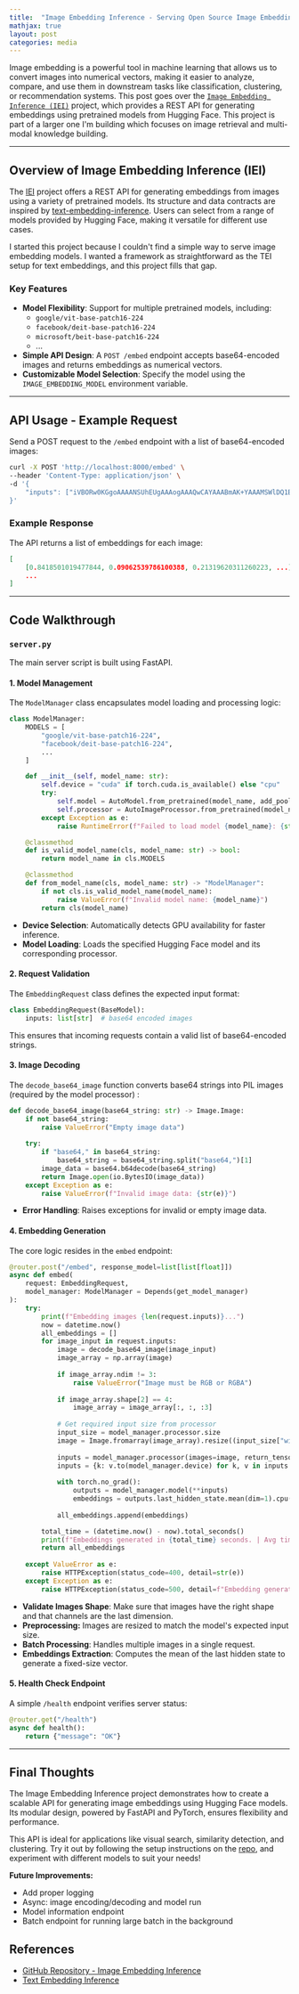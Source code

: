 ```yaml
---
title:  "Image Embedding Inference - Serving Open Source Image Embeddings Model"
mathjax: true
layout: post
categories: media
---
```


Image embedding is a powerful tool in machine learning that allows us to convert images into numerical vectors, making it easier to analyze, compare, and use them in downstream tasks like classification, clustering, or recommendation systems. This post goes over the [`Image Embedding Inference (IEI)`](https://github.com/bernardo-sb/image-embedding-inference) project, which provides a REST API for generating embeddings using pretrained models from Hugging Face. This project is part of a larger one I'm building which focuses on image retrieval and multi-modal knowledge building.

---


## Overview of Image Embedding Inference (IEI)

The [IEI](https://github.com/bernardo-sb/image-embedding-inference) project offers a REST API for generating embeddings from images using a variety of pretrained models. Its structure and data contracts are inspired by [text-embedding-inference](https://github.com/huggingface/text-embedding-inference). Users can select from a range of models provided by Hugging Face, making it versatile for different use cases.

I started this project because I couldn't find a simple way to serve image embedding models. I wanted a framework as straightforward as the TEI setup for text embeddings, and this project fills that gap.

### Key Features

- **Model Flexibility**: Support for multiple pretrained models, including:
  - `google/vit-base-patch16-224`
  - `facebook/deit-base-patch16-224`
  - `microsoft/beit-base-patch16-224`
  - ...
- **Simple API Design**: A `POST /embed` endpoint accepts base64-encoded images and returns embeddings as numerical vectors.
- **Customizable Model Selection**: Specify the model using the `IMAGE_EMBEDDING_MODEL` environment variable.

---

## API Usage - Example Request

Send a POST request to the `/embed` endpoint with a list of base64-encoded images:

```bash
curl -X POST 'http://localhost:8000/embed' \
--header 'Content-Type: application/json' \
-d '{
    "inputs": ["iVBORw0KGgoAAAANSUhEUgAAAogAAAQwCAYAAABmAK+YAAAMSWlDQ1BJQ0MgUHJvZm..."]
}'
```

### Example Response
The API returns a list of embeddings for each image:

```json
[
    [0.8418501019477844, 0.09062539786100388, 0.21319620311260223, ...],
    ...
]
```

---

## Code Walkthrough

### `server.py`

The main server script is built using FastAPI.

#### 1. **Model Management**

The `ModelManager` class encapsulates model loading and processing logic:

```python
class ModelManager:
    MODELS = [
        "google/vit-base-patch16-224",
        "facebook/deit-base-patch16-224",
        ...
    ]

    def __init__(self, model_name: str):
        self.device = "cuda" if torch.cuda.is_available() else "cpu"
        try:
            self.model = AutoModel.from_pretrained(model_name, add_pooling_layer=False).to(self.device)
            self.processor = AutoImageProcessor.from_pretrained(model_name, use_fast=True)
        except Exception as e:
            raise RuntimeError(f"Failed to load model {model_name}: {str(e)}")

    @classmethod
    def is_valid_model_name(cls, model_name: str) -> bool:
        return model_name in cls.MODELS

    @classmethod
    def from_model_name(cls, model_name: str) -> "ModelManager":
        if not cls.is_valid_model_name(model_name):
            raise ValueError(f"Invalid model name: {model_name}")
        return cls(model_name)
```

- **Device Selection**: Automatically detects GPU availability for faster inference.
- **Model Loading**: Loads the specified Hugging Face model and its corresponding processor.

#### 2. **Request Validation**

The `EmbeddingRequest` class defines the expected input format:

```python
class EmbeddingRequest(BaseModel):
    inputs: list[str]  # base64 encoded images
```

This ensures that incoming requests contain a valid list of base64-encoded strings.

#### 3. **Image Decoding**

The `decode_base64_image` function converts base64 strings into PIL images (required by the model processor) :

```python
def decode_base64_image(base64_string: str) -> Image.Image:
    if not base64_string:
        raise ValueError("Empty image data")
        
    try:
        if "base64," in base64_string:
            base64_string = base64_string.split("base64,")[1]
        image_data = base64.b64decode(base64_string)
        return Image.open(io.BytesIO(image_data))
    except Exception as e:
        raise ValueError(f"Invalid image data: {str(e)}")
```

- **Error Handling**: Raises exceptions for invalid or empty image data.

#### 4. **Embedding Generation**

The core logic resides in the `embed` endpoint:

```python
@router.post("/embed", response_model=list[list[float]])
async def embed(
    request: EmbeddingRequest,
    model_manager: ModelManager = Depends(get_model_manager)
):
    try:
        print(f"Embedding images {len(request.inputs)}...")
        now = datetime.now()
        all_embeddings = []
        for image_input in request.inputs:
            image = decode_base64_image(image_input)
            image_array = np.array(image)
            
            if image_array.ndim != 3:
                raise ValueError("Image must be RGB or RGBA")
            
            if image_array.shape[2] == 4:
                image_array = image_array[:, :, :3]
            
            # Get required input size from processor
            input_size = model_manager.processor.size
            image = Image.fromarray(image_array).resize((input_size["width"], input_size["height"]))
            
            inputs = model_manager.processor(images=image, return_tensors="pt")
            inputs = {k: v.to(model_manager.device) for k, v in inputs.items()}
            
            with torch.no_grad():
                outputs = model_manager.model(**inputs)
                embeddings = outputs.last_hidden_state.mean(dim=1).cpu().numpy().tolist()[0]
            
            all_embeddings.append(embeddings)

        total_time = (datetime.now() - now).total_seconds()
        print(f"Embeddings generated in {total_time} seconds. | Avg time per image: {total_time / len(request.inputs)} seconds.")
        return all_embeddings
        
    except ValueError as e:
        raise HTTPException(status_code=400, detail=str(e))
    except Exception as e:
        raise HTTPException(status_code=500, detail=f"Embedding generation failed: {str(e)}")
```

- **Validate Images Shape**: Make sure that images have the right shape and that channels are the last dimension.
- **Preprocessing:** Images are resized to match the model's expected input size.
- **Batch Processing**: Handles multiple images in a single request.
- **Embeddings Extraction**: Computes the mean of the last hidden state to generate a fixed-size vector.

#### 5. **Health Check Endpoint**

A simple `/health` endpoint verifies server status:

```python
@router.get("/health")
async def health():
    return {"message": "OK"}
```

---

## Final Thoughts

The Image Embedding Inference project demonstrates how to create a scalable API for generating image embeddings using Hugging Face models. Its modular design, powered by FastAPI and PyTorch, ensures flexibility and performance.

This API is ideal for applications like visual search, similarity detection, and clustering. Try it out by following the setup instructions on the [repo](https://github.com/bernardo-sb/image-embedding-inference), and experiment with different models to suit your needs!

**Future Improvements:**

- Add proper logging
- Async: image encoding/decoding and model run
- Model information endpoint
- Batch endpoint for running large batch in the background

## References
- [GitHub Repository - Image Embedding Inference](https://github.com/bernardo-sb/image-embeddings-inference)
- [Text Embedding Inference](https://github.com/huggingface/text-embeddings-inference)